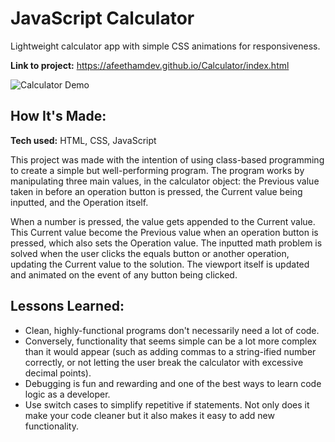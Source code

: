 # JavaScript Calculator
Lightweight calculator app with simple CSS animations for responsiveness.

**Link to project:** https://afeethamdev.github.io/Calculator/index.html

![Calculator Demo](https://i.imgur.com/yZ7snUo.gifv)

## How It's Made:

**Tech used:** HTML, CSS, JavaScript

This project was made with the intention of using class-based programming to create a simple but well-performing program. The program works by manipulating three main values, in the calculator object: the Previous value taken in before an operation button is pressed, the Current value being inputted, and the Operation itself.

When a number is pressed, the value gets appended to the Current value. This Current value become the Previous value when an operation button is pressed, which also sets the Operation value. The inputted math problem is solved when the user clicks the equals button or another operation, updating the Current value to the solution. The viewport itself is updated and animated on the event of any button being clicked.

## Lessons Learned:

* Clean, highly-functional programs don't necessarily need a lot of code.
* Conversely, functionality that seems simple can be a lot more complex than it would appear (such as adding commas to a string-ified number correctly, or not letting the user break the calculator with excessive decimal points).
* Debugging is fun and rewarding and one of the best ways to learn code logic as a developer.
* Use switch cases to simplify repetitive if statements. Not only does it make your code cleaner but it also makes it easy to add new functionality.
